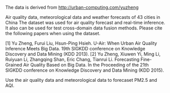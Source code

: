 The data is derived from http://urban-computing.com/yuzheng

Air quality data, meteorological data and weather forecasts of 43 cities in China
The dataset was used for air quality forecast and real-time inference. It also can be used for test cross-domain data fusion methods. 
Please cite the following papers when using the dataset.

[1] Yu Zheng, Furui Liu, Hsun-Ping Hsieh. U-Air: When Urban Air Quality Inference Meets Big Data. 19th SIGKDD conference on Knowledge Discovery and Data Mining (KDD 2013).
[2] Yu Zheng, Xiuwen Yi, Ming Li, Ruiyuan Li, Zhangqing Shan, Eric Chang, Tianrui Li. Forecasting Fine-Grained Air Quality Based on Big Data. In the Proceeding of the 21th SIGKDD conference on Knowledge Discovery and Data Mining (KDD 2015).



Use the air quality data and meteorological data to forecaset PM2.5 and AQI.
